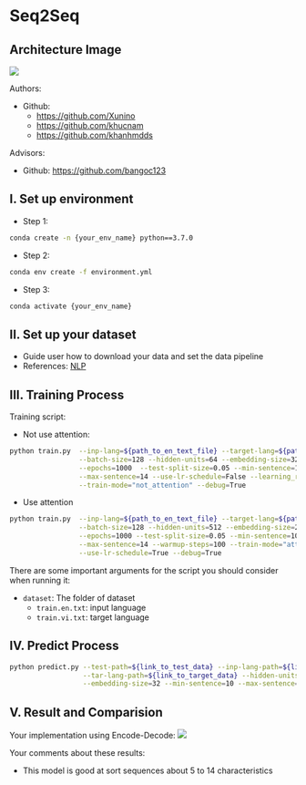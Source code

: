 # Seq2Seq

## Architecture Image

<b align="center">
<img src="F:\4. PROJECT_TF_03\Seq2Seq\assets\Net.png"/>
</b>

Authors:

- Github:
    - https://github.com/Xunino
    - https://github.com/khucnam
    - https://github.com/khanhmdds

Advisors:

- Github: https://github.com/bangoc123

## I. Set up environment

- Step 1:

```bash
conda create -n {your_env_name} python==3.7.0
```

- Step 2:

```bash
conda env create -f environment.yml
```

- Step 3:

```bash
conda activate {your_env_name}
``` 

## II. Set up your dataset

- Guide user how to download your data and set the data pipeline
- References: [NLP](https://github.com/protonx-tf-03-projects/Seq2Seq/tree/main/dataset)

## III. Training Process

Training script:

- Not use attention:

```bash
python train.py  --inp-lang=${path_to_en_text_file} --target-lang=${path_to_vi_text_file} \
                 --batch-size=128 --hidden-units=64 --embedding-size=32 \
                 --epochs=1000  --test-split-size=0.05 --min-sentence=10 \
                 --max-sentence=14 --use-lr-schedule=False --learning_rate=0.005 \
                 --train-mode="not_attention" --debug=True
```

- Use attention

```bash
python train.py  --inp-lang=${path_to_en_text_file} --target-lang=${path_to_vi_text_file} \
                 --batch-size=128 --hidden-units=512 --embedding-size=256 \
                 --epochs=1000 --test-split-size=0.05 --min-sentence=10 \
                 --max-sentence=14 --warmup-steps=100 --train-mode="attention" \
                 --use-lr-schedule=True --debug=True
```

There are some important arguments for the script you should consider when running it:

- `dataset`: The folder of dataset
    - `train.en.txt`: input language
    - `train.vi.txt`: target language

## IV. Predict Process

```bash
python predict.py --test-path=${link_to_test_data} --inp-lang-path=${link_to_input_data} \
                  --tar-lang-path=${link_to_target_data} --hidden-units=64 \
                  --embedding-size=32 --min-sentence=10 --max-sentence=14
```

## V. Result and Comparision

Your implementation using Encode-Decode:
<b align="center">
<img src="F:\4. PROJECT_TF_03\Seq2Seq\assets\result_1.png"/>
</b>

Your comments about these results:

- This model is good at sort sequences about 5 to 14 characteristics
